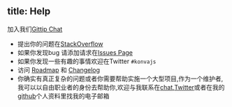 title: Help
---
加入我们[Gittip Chat](https://gitter.im/konvajs/konva)  

* 提出你的问题在[StackOverflow](https://stackoverflow.com/questions/tagged/konvajs)
* 如果你发现bug 请添加请求在[Issues Page](https://github.com/konvajs/konva/issues)
* 如果你发现一些有趣的事情欢迎在Twitter `#konvajs`  
* 访问 [Roadmap](https://github.com/konvajs/konva/wiki) 和 [Changelog](https://github.com/konvajs/konva/blob/master/CHANGELOG.md)  
* 你确实有真正复杂的问题或者你需要帮助实施一个大型项目,作为一个维护者,我可以以自由职业者的身份去帮助你,欢迎与我联系在[chat](https://gitter.im/konvajs/konva),[Twitter](https://twitter.com/lavrton)或者在我的[github](https://github.com/lavrton)个人资料里找我的电子邮箱